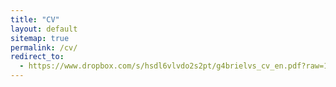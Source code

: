 ```yaml
---
title: "CV"
layout: default
sitemap: true
permalink: /cv/
redirect_to:
  - https://www.dropbox.com/s/hsdl6vlvdo2s2pt/g4brielvs_cv_en.pdf?raw=1
---
```

